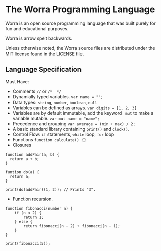 # The Worra Programming Language

Worra is an open source programming language that was built purely for fun and educational purposes.

Worra is arrow spelt backwards.

Unless otherwise noted, the Worra source files are distributed under the
MIT license found in the LICENSE file.


## Language Specification
Must Have:
- Comments `//` or `/*  */`
- Dynamially typed variables. `var name = "";`
- Data types: `string`, `number`, `boolean`, `null`
- Variables can be defined as arrays. `var digits = [1, 2, 3]`
- Variables are by default immutable, add the keyword ` mut` to make a variable mutable. `var mut name = "name";`
- Precedence and grouping `var average = (min + max) / 2;`
- A basic standard library containing `print()` and `clock()`.
- Control Flow: `if` statements, `while` loop, `for` loop
- Functions `function calculate() {}`
- Closures
```
function addPair(a, b) {
  return a + b;
}

funtion do(a) {
  return a;
}

print(do(addPair)(1, 2)); // Prints "3".
```
- Function recursion.
```
function fibonacci(number n) {
    if (n < 2) {
        return 1;
    } else {
        return fibonacci(n - 2) + fibonacci(n - 1);
    }
}

print(fibonacci(5));
```

